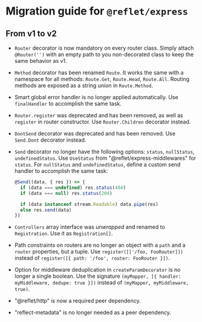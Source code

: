 # Migration guide for `@reflet/express`

## From v1 to v2

* `Router` decorator is now mandatory on every router class.
  Simply attach `@Router('')` with an empty path to you non-decorated class to keep the same behavior as v1.

* `Method` decorator has been renamed `Route`.
  It works the same with a namespace for all methods: `Route.Get`, `Route.Head`, `Route.All`.
  Routing methods are exposed as a string union in `Route.Method`.

* Smart global error handler is no longer applied automatically.
  Use `finalHandler` to accomplish the same task.

* `Router.register` was deprecated and has been removed, as well as `register` in router constructor.
  Use `Router.Children` decorator instead.

* `DontSend` decorator was deprecated and has been removed.
  Use `Send.Dont` decorator instead.

* `Send` decorator no longer have the following options: `status`, `nullStatus`, `undefinedStatus`.
  Use `UseStatus` from "@reflet/express-middlewares" for `status`.
  For `nullStatus` and `undefinedStatus`, define a custom send handler to accomplish the same task:
  ```ts
  @Send((data, { res }) => {
    if (data === undefined) res.status(404)
    if (data === null) res.status(204)

    if (data instanceof stream.Readable) data.pipe(res)
    else res.send(data)
  })
  ```

* `Controllers` array interface was _unwrapped_ and renamed to `Registration`. Use it as `Registration[]`.

* Path constraints on routers are no longer an object with a `path` and a `router` properties, but a tuple.
  Use `register([['/foo, FooRouter]])` instead of `register([{ path: '/foo', router: FooRouter }])`.

* Option for middleware deduplication in `createParamDecorator` is no longer a single boolean.
  Use the signature `(myMapper, [{ handler: myMiddleware, dedupe: true }])` instead of `(myMapper, myMiddleware, true)`.

* "@reflet/http" is now a required peer dependency.
  
* "reflect-metadata" is no longer needed as a peer dependency.
